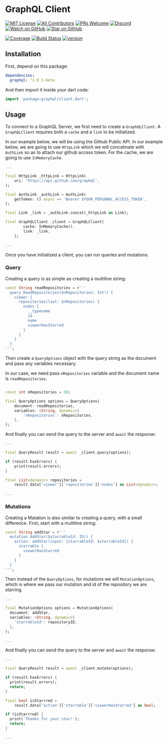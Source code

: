 # GraphQL Client

[![MIT License][license-badge]][license-link]
[![All Contributors](https://img.shields.io/badge/all_contributors-15-orange.svg)](#contributors)
[![PRs Welcome][prs-badge]](http://makeapullrequest.com)
[![Discord](https://img.shields.io/discord/559455668810153989.svg)](https://discord.gg/tXTtBfC)
[![Watch on GitHub](https://img.shields.io/github/watchers/zino-app/graphql-flutter.svg?style=flat&logo=github&label=Watchers)](https://github.com/zino-app/graphql-flutter)
[![Star on GitHub](https://img.shields.io/github/stars/zino-app/graphql-flutter.svg?style=flat&logo=github&label=Stars)](https://github.com/zino-app/graphql-flutter)

[![Coverage][coverage-badge]][coverage-link]
[![Build Status][build-status-badge]][build-status-link]
[![version][version-badge]][package-link]

## Installation

First, depend on this package:

```yaml
dependencies:
  graphql: ^1.0.1-beta
```

And then import it inside your dart code:

```dart
import 'package:graphql/client.dart';
```

## Usage

To connect to a GraphQL Server, we first need to create a `GraphQLClient`. A `GraphQLClient` requires both a `cache` and a `link` to be initialized.

In our example below, we will be using the Github Public API. In our example below, we are going to use `HttpLink` which we will concatinate with `AuthLink` so as to attach our github access token. For the cache, we are going to use `InMemoryCache`.

```dart
...

final HttpLink _httpLink = HttpLink(
    uri: 'https://api.github.com/graphql',
);

final AuthLink _authLink = AuthLink(
    getToken: () async => 'Bearer $YOUR_PERSONAL_ACCESS_TOKEN',
);

final Link _link = _authLink.concat(_httpLink as Link);

final GraphQLClient _client = GraphQLClient(
        cache: InMemoryCache(),
        link: _link,
    );

...

```

Once you have initialized a client, you can run queries and mutations.

### Query

Creating a query is as simple as creating a multiline string:

```dart
const String readRepositories = r'''
  query ReadRepositories($nRepositories: Int!) {
    viewer {
      repositories(last: $nRepositories) {
        nodes {
          __typename
          id
          name
          viewerHasStarred
        }
      }
    }
  }
''';
```

Then create a `QueryOptions` object with the query string as the document and pass any variables necessary.

In our case, we need pass `nRepositories` variable and the document name is `readRepositories`.

```dart

const int nRepositories = 50;

final QueryOptions options = QueryOptions(
    document: readRepositories,
    variables: <String, dynamic>{
        'nRepositories': nRepositories,
    },
);

```

And finally you can send the query to the server and `await` the response:

```dart
...

final QueryResult result = await _client.query(options);

if (result.hasErrors) {
    print(result.errors);
}

final List<dynamic> repositories =
    result.data['viewer']['repositories']['nodes'] as List<dynamic>;

...
```

### Mutations

Creating a Matation is also similar to creating a query, with a small difference. First, start with a multiline string:

```dart
const String addStar = r'''
  mutation AddStar($starrableId: ID!) {
    action: addStar(input: {starrableId: $starrableId}) {
      starrable {
        viewerHasStarred
      }
    }
  }
''';
```

Then instead of the `QueryOptions`, for mutations we will `MutationOptions`, which is where we pass our mutation and id of the repository we are starring.

```dart
...

final MutationOptions options = MutationOptions(
  document: addStar,
  variables: <String, dynamic>{
    'starrableId': repositoryID,
  },
);

...
```

And finally you can send the query to the server and `await` the response:

```dart
...

final QueryResult result = await _client.mutate(options);

if (result.hasErrors) {
  print(result.errors);
  return;
}

final bool isStarrred =
    result.data['action']['starrable']['viewerHasStarred'] as bool;

if (isStarrred) {
  print('Thanks for your star!');
  return;
}

...
```

[build-status-badge]: https://img.shields.io/circleci/build/github/zino-app/graphql-flutter.svg
[build-status-link]: https://circleci.com/gh/zino-app/graphql-flutter
[coverage-badge]: https://img.shields.io/codecov/c/github/zino-app/graphql-flutter.svg
[coverage-link]: https://codecov.io/gh/zino-app/graphql-flutter
[version-badge]: https://img.shields.io/pub/v/graphql.svg
[package-link]: https://pub.dartlang.org/packages/graphql
[license-badge]: https://img.shields.io/github/license/zino-app/graphql-flutter.svg
[license-link]: https://github.com/zino-app/graphql-flutter/blob/master/LICENSE
[prs-badge]: https://img.shields.io/badge/PRs-welcome-brightgreen.svg
[prs]: http://makeapullrequest.com
[github-watch-badge]: https://img.shields.io/github/watchers/zino-app/graphql-flutter.svg?style=social
[github-watch]: https://github.com/zino-app/graphql-flutter/watchers
[github-star-badge]: https://img.shields.io/github/stars/zino-app/graphql-flutter.svg?style=social
[github-star]: https://github.com/zino-app/graphql-flutter/stargazers
[contributors-link]: https://github.com/zino-app/graphql-flutter#contributors
